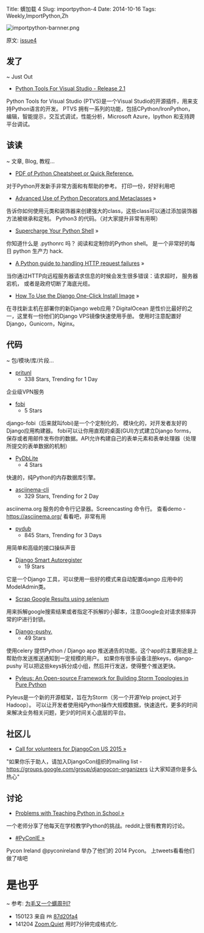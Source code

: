 Title: 蠎加载 4
Slug: importpython-4
Date: 2014-10-16
Tags: Weekly,ImportPython,Zh 

![importpython-barnner.png](http://zoomq.qiniudn.com/ZQCollection/snap/importpython-barnner.png?imageView2/2/h/80)


原文: [issue4](http://importpython.com/static/files/issue4.html)

## 发了
~ Just Out

- [Python Tools For Visual Studio - Release 2.1](https://pytools.codeplex.com/releases/view/109707)

Python Tools for Visual Studio (PTVS)是一个Visual Studio的开源插件，用来支持Python语言的开发。
PTVS 拥有一系列的功能，包括CPython/IronPython，编辑，智能提示，交互式调试，性能分析，Microsoft Azure，Ipython 和支持跨平台调试。



## 该读
~ 文章, Blog, 教程...

- [PDF of Python Cheatsheet or Quick Reference.](http://www.astro.up.pt/~sousasag/Python_For_Astronomers/Python_qr.pdf)

对于Python开发新手非常方面和有帮助的参考。 打印一份，好好利用吧

- [Advanced Use of Python Decorators and Metaclasses](http://lgiordani.com/blog/2014/10/14/decorators-and-metaclasses/) »

告诉你如何使用元类和装饰器来创建强大的class，这些class可以通过添加装饰器方法被继承和定制。 Python3 的代码。（对大家提升非常有用啊）

- [Supercharge Your Python Shell](http://dlo.me/archives/2014/09/08/pythonrc/) »

你知道什么是 .pythonrc 吗？ 阅读和定制你的Python shell。 是一个非常好的每日 python 生产力 hack.

- [A Python guide to handling HTTP request failures](https://www.mobify.com/blog/http-requests-are-hard/) »

当你通过HTTP向远程服务器请求信息的时候会发生很多错误：请求超时， 服务器宕机， 或者是政府切断了海底光缆。

- [How To Use the Django One-Click Install Image](https://www.digitalocean.com/community/tutorials/how-to-use-the-django-one-click-install-image) »

在寻找新主机在部署你的新Django web应用？DigitalOcean 是性价比最好的之一，这里有一份他们的Django VPS镜像快速使用手册。
使用时注意配置好Django，Gunicorn，Nginx。


## 代码
~ 包/模块/库/片段...

- [pritunl](https://github.com/pritunl/pritunl)
    - 338 Stars, Trending for 1 Day

企业级VPN服务

- [fobi](http://pythonhosted.org/django-fobi/)
    - 5 Stars

django-fobi（后来就叫fobi)是一个个定制化的， 模块化的，对开发者友好的Django应用构建器。
fobi可以让你用直观的桌面(GUI)方式建立Django forms，保存或者用邮件发布你的数据。API允许构建自己的表单元素和表单处理器（处理所提交的表单数据的机制）

- [PyDbLite](https://github.com/PierreQuentel/PyDbLite) 
    - 4 Stars

快速的，纯Python的内存数据库引擎。

- [asciinema-cli](https://github.com/asciinema/asciinema-cli)
    - 329 Stars, Trending for 2 Day

asciinema.org 服务的命令行记录器。Screencasting 命令行。
查看demo -https://asciinema.org/ 看看吧，非常有用

- [pydub](https://github.com/jiaaro/pydub) 
    - 845 Stars, Trending for 3 Days

用简单和高级的接口操纵声音

- [Django Smart Autoregister](http://paulocheque.github.io/django-smart-autoregister/)
    - 19 Stars

它是一个Django 工具，可以使用一些好的模式来自动配置django 应用中的ModelAdmin类。

- [Scrap Google Results using selenium](https://github.com/DanMcInerney/search-google/blob/master/search-google.py)

用来拆解google搜索结果或者指定不拆解的小脚本，注意Google会对请求频率异常的IP进行封锁。

- [Django-pushy.](https://github.com/rakanalh/django-pushy)
    - 49 Stars

使用celery 提供Python / Django app 推送通告的功能。这个app的主要用途是上帮助你发送推送通知到一定规模的用户。
如果你有很多设备注册keys，django-pushy 可以把这些keys拆分成小组，然后并行发送，使得整个推送更快。

- [Pyleus: An Open-source Framework for Building Storm Topologies in Pure Python](http://engineeringblog.yelp.com/2014/10/introducing-pyleus.html)

Pyleus是一个新的开源框架，旨在为Storm（另一个开源Yelp project,对于Hadoop）。 可以让开发者使用纯Python操作大规模数据，快速迭代，更多的时间来解决业务相关问题，更少的时间关心底层的平台。


## 社区儿

- [Call for volunteers for DjangoCon US 2015 »](https://www.djangoproject.com/weblog/2014/oct/10/call-volunteers-djangocon-us-2015/)

"如果你乐于助人，请加入DjangoCon组织的mailing list - https://groups.google.com/group/djangocon-organizers 让大家知道你是多么热心"

## 讨论

- [Problems with Teaching Python in School »](http://www.reddit.com/r/Python/comments/2j0rl3/problems_with_teaching_python_in_school/)

一个老师分享了他每天在学校教学Python的挑战。reddit上很有教育的讨论。

- [\#PyConIE »](https://twitter.com/hashtag/PyConIE?src=hash)

Pycon Ireland @pyconireland 举办了他们的 2014 Pycon。 上tweets看看他们做了啥吧

# 是也乎

~ 参考: [为毛又一个蠎周刊?](importpython-why)

- 150123 来自 `PR` [87d20fa4](https://gitcafe.com/CPyUG/weekly/commit/87d20fa44e701ae2eac84439811f54fab6b75a20)
- 141204 [Zoom.Quiet](http://zoomquiet.io) 用时7分钟完成格式化.

